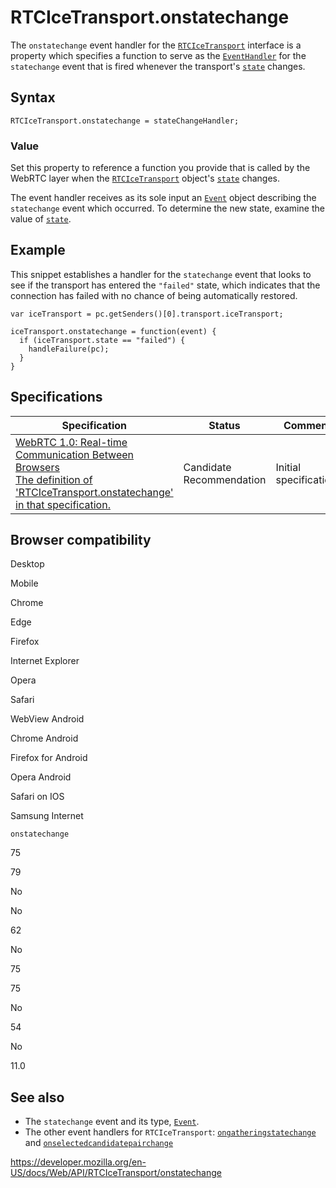 RTCIceTransport.onstatechange
=============================

The `onstatechange` event handler for the [`RTCIceTransport`](../rtcicetransport) interface is a property which specifies a function to serve as the [`EventHandler`](https://developer.mozilla.org/en-US/docs/Web/Events/Event_handlers) for the `statechange` event that is fired whenever the transport's [`state`](state) changes.

Syntax
------

    RTCIceTransport.onstatechange = stateChangeHandler;

### Value

Set this property to reference a function you provide that is called by the WebRTC layer when the [`RTCIceTransport`](../rtcicetransport) object's [`state`](state) changes.

The event handler receives as its sole input an [`Event`](../event) object describing the `statechange` event which occurred. To determine the new state, examine the value of [`state`](state).

Example
-------

This snippet establishes a handler for the `statechange` event that looks to see if the transport has entered the `"failed"` state, which indicates that the connection has failed with no chance of being automatically restored.

    var iceTransport = pc.getSenders()[0].transport.iceTransport;

    iceTransport.onstatechange = function(event) {
      if (iceTransport.state == "failed") {
        handleFailure(pc);
      }
    }

Specifications
--------------

<table><thead><tr class="header"><th>Specification</th><th>Status</th><th>Comment</th></tr></thead><tbody><tr class="odd"><td><a href="https://w3c.github.io/webrtc-pc/#dom-rtcicetransport-onstatechange">WebRTC 1.0: Real-time Communication Between Browsers<br />
<span class="small">The definition of 'RTCIceTransport.onstatechange' in that specification.</span></a></td><td><span class="spec-cr">Candidate Recommendation</span></td><td>Initial specification.</td></tr></tbody></table>

Browser compatibility
---------------------

Desktop

Mobile

Chrome

Edge

Firefox

Internet Explorer

Opera

Safari

WebView Android

Chrome Android

Firefox for Android

Opera Android

Safari on IOS

Samsung Internet

`onstatechange`

75

79

No

No

62

No

75

75

No

54

No

11.0

See also
--------

-   The `statechange` event and its type, [`Event`](../event).
-   The other event handlers for `RTCIceTransport`: [`ongatheringstatechange`](ongatheringstatechange) and [`onselectedcandidatepairchange`](onselectedcandidatepairchange)

<a href="https://developer.mozilla.org/en-US/docs/Web/API/RTCIceTransport/onstatechange" class="_attribution-link">https://developer.mozilla.org/en-US/docs/Web/API/RTCIceTransport/onstatechange</a>

